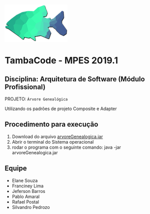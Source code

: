 ![TAMBACODE Logo](logo/TambaCode-200.png)

TambaCode - MPES 2019.1
====

Disciplina: Arquitetura de Software (Módulo Profissional)
----------

PROJETO:  `Árvore Genealógica` 

Utilizando os padrões de projeto Composite e Adapter

Procedimento para execução 
-------

1) Download do arquivo [arvoreGenealogica.jar](https://github.com/tambacode/ArquiteturaDeSoftware/blob/master/jarFileProject/arvoreGenealogica.jar)
1) Abrir o terminal do Sistema operacional
2) rodar o programa com o seguinte comando: java -jar arvoreGenealogica.jar

Equipe
-------

* Elane Souza
* Franciney Lima
* Jeferson Barros
* Pablo Amaral
* Rafael Postal
* Silvandro Pedrozo
